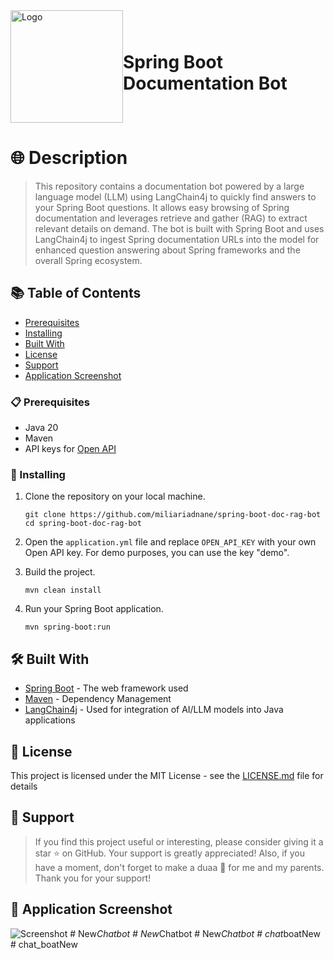 <div style="display: flex; align-items: center; justify-content: center; margin: auto;">
  <img src="docs/images/logo.png" alt="Logo" width=180 height=180 />
  <h1>Spring Boot Documentation Bot</h1>
</div>

# 🌐 Description

> This repository contains a documentation bot powered by a large language model (LLM) using LangChain4j to quickly find answers to your Spring Boot questions. It allows easy browsing of Spring documentation and leverages retrieve and gather (RAG) to extract relevant details on demand. The bot is built with Spring Boot and uses LangChain4j to ingest Spring documentation URLs into the model for enhanced question answering about Spring frameworks and the overall Spring ecosystem.

## 📚 Table of Contents

- [Prerequisites](#-prerequisites)
- [Installing](#-installing)
- [Built With](#-built-with)
- [License](#-license)
- [Support](#-support)
- [Application Screenshot](#-application-screenshot)

### 📋 Prerequisites

- Java 20
- Maven
- API keys for [Open API](https://platform.openai.com/)

### 🔧 Installing

1. Clone the repository on your local machine.
    ```shell
    git clone https://github.com/miliariadnane/spring-boot-doc-rag-bot
    cd spring-boot-doc-rag-bot
    ```
2. Open the `application.yml` file and replace `OPEN_API_KEY` with your own Open API key. For demo purposes, you can use the key "demo".

3. Build the project.
    ```shell
    mvn clean install
    ```
4. Run your Spring Boot application.
    ```shell
    mvn spring-boot:run

## 🛠️ Built With

- [Spring Boot](https://spring.io/projects/spring-boot) - The web framework used
- [Maven](https://maven.apache.org/) - Dependency Management
- [LangChain4j](https://github.com/langchain4j) - Used for integration of AI/LLM models into Java applications

## 📝 License

This project is licensed under the MIT License - see the [LICENSE.md](LICENSE.md) file for details

## 🌟 Support

> If you find this project useful or interesting, please consider giving it a star ⭐ on GitHub. Your support is greatly appreciated!
> Also, if you have a moment, don't forget to make a duaa 🤲 for me and my parents. Thank you for your support!

## 📸 Application Screenshot

![Screenshot](docs/images/screenshot.png)
#   N e w _ C h a t b o t  
 #   N e w _ C h a t b o t  
 #   N e w _ C h a t b o t  
 #   c h a t _ b o a t N e w  
 #   c h a t _ b o a t N e w  
 